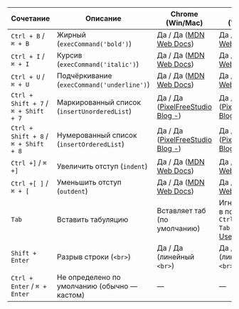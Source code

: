 | Сочетание                            | Описание                                     | Chrome (Win/Mac)                      | Firefox (Win/Mac)                                                    | Safari (macOS)                                                |
| ------------------------------------ | -------------------------------------------- | ------------------------------------- | -------------------------------------------------------------------- | ------------------------------------------------------------- |
| `Ctrl + B` / `⌘ + B`                 | Жирный (`execCommand('bold')`)               | Да / Да ([MDN Web Docs][1])           | Да / Да ([MDN Web Docs][1])                                          | Да ([MDN Web Docs][2])                                        |
| `Ctrl + I` / `⌘ + I`                 | Курсив (`execCommand('italic')`)             | Да / Да ([MDN Web Docs][1])           | Да / Да ([MDN Web Docs][1])                                          | Да ([MDN Web Docs][2])                                        |
| `Ctrl + U` / `⌘ + U`                 | Подчёркивание (`execCommand('underline')`)   | Да / Да ([MDN Web Docs][1])           | Да / Да ([MDN Web Docs][1])                                          | Да ([MDN Web Docs][2])                                        |
| `Ctrl + Shift + 7` / `⌘ + Shift + 7` | Маркированный список (`insertUnorderedList`) | Да / Да ([PixelFreeStudio Blog -][3]) | Да / Да ([PixelFreeStudio Blog -][3])                                | Да ([PixelFreeStudio Blog -][3])                              |
| `Ctrl + Shift + 8` / `⌘ + Shift + 8` | Нумерованный список (`insertOrderedList`)    | Да / Да ([PixelFreeStudio Blog -][3]) | Да / Да ([PixelFreeStudio Blog -][3])                                | Да ([PixelFreeStudio Blog -][3])                              |
| `Ctrl +]` / `⌘ +]`                   | Увеличить отступ (`indent`)                  | Да / Да ([MDN Web Docs][1])           | Да / Да ([MDN Web Docs][1])                                          | Да ([MDN Web Docs][1])                                        |
| `Ctrl +[ ]` / `⌘ + [`                | Уменьшить отступ (`outdent`)                 | Да / Да ([MDN Web Docs][1])           | Да / Да ([MDN Web Docs][1])                                          | Да ([MDN Web Docs][1])                                        |
| `Tab`                                | Вставить табуляцию                           | Вставляет таб (по умолчанию)          | Игнорируется в поле, требует `Ctrl + Option + Tab` ([Super User][4]) | Игнорируется, требует `Ctrl + Option + Tab` ([Super User][4]) |
| `Shift + Enter`                      | Разрыв строки (`<br>`)                       | Да / Да (линейный `<br>`)             | Да / Да (линейный `<br>`)                                            | Да (линейный `<br>`)                                          |
| `Ctrl + Enter` / `⌘ + Enter`         | Не определено по умолчанию (обычно — кастом) | —                                     | —                                                                    | —                                                             |

[1]: https://developer.mozilla.org/en-US/docs/Web/API/Document/execCommand?utm_source=chatgpt.com "Document: execCommand() method - Web APIs | MDN"
[2]: https://developer.mozilla.org/en-US/docs/Web/HTML/Global_attributes/contenteditable "contenteditable - HTML: HyperText Markup Language | MDN"
[3]: https://blog.pixelfreestudio.com/how-to-use-html5-content-editable-for-rich-text/?utm_source=chatgpt.com "How to Use HTML5 Content Editable for Rich Text"
[4]: https://superuser.com/questions/67934/typing-the-tab-character-in-browser-text-boxes?utm_source=chatgpt.com "Typing the tab character in browser text boxes - Super User"
